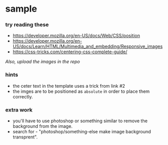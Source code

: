 # sample

### try reading these

* https://developer.mozilla.org/en-US/docs/Web/CSS/position
* https://developer.mozilla.org/en-US/docs/Learn/HTML/Multimedia_and_embedding/Responsive_images
* https://css-tricks.com/centering-css-complete-guide/

*Also, upload the images in the repo*

### hints 

* the ceter text in the template uses a trick from link #2
* the imges are to be positioned as `absolute` in order to place them correctly. 

### extra work

* you'll have to use photoshop or something similar to remove the background from the image.
* search for - "photoshop/something-else make image background transprent".